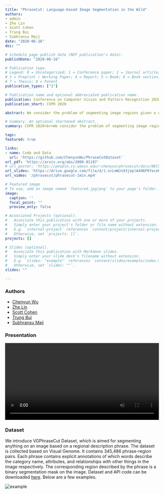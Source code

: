 ```yaml
---
title: "PhraseCut: Language-based Image Segmentation in the Wild"
authors:
- admin
- Zhe Lin
- Scott Cohen
- Trung Bui
- Subhransu Maji
date: "2020-06-16"
doi: ""

# Schedule page publish date (NOT publication's date).
publishDate: "2020-06-16"

# Publication type.
# Legend: 0 = Uncategorized; 1 = Conference paper; 2 = Journal article;
# 3 = Preprint / Working Paper; 4 = Report; 5 = Book; 6 = Book section;
# 7 = Thesis; 8 = Patent
publication_types: ["1"]

# Publication name and optional abbreviated publication name.
publication: Conference on Computer Vision and Pattern Recognition 2020
publication_short: CVPR 2020

abstract: We consider the problem of segmenting image regions given a natural language phrase, and study it on a novel dataset of 77,262 images and 345,486 phrase-region pairs. Our dataset is collected on top of the Visual Genome dataset and uses the existing annotations to generate a challenging set of referring phrases for which the corresponding regions are manually annotated. Phrases in our dataset correspond to multiple regions and describe a large number of object and stuff categories as well as their attributes such as color, shape, parts, and relationships with other entities in the image. Our experiments show that the scale and diversity of concepts in our dataset poses significant challenges to the existing state-of-the-art. We systematically handle the long-tail nature of these concepts and present a modular approach to combine category, attribute, and relationship cues that outperforms existing approaches.

# Summary. An optional shortened abstract.
summary: CVPR 2020<br>We consider the problem of segmenting image regions given a natural language phrase. We propose a larger-scale dataset that covers more concepts and allows more flexible target regions. Our modular method enables uniform treatment of things and stuff and improves performance on rare categories.

tags:
featured: true

links:
- name: Code and Data
  url: 'https://github.com/ChenyunWu/PhraseCutDataset'
url_pdf: 'https://arxiv.org/abs/2008.01187'
# url_poster: 'https://people.cs.umass.edu/~chenyun/phrasecut/docs/NECV2019/NECV2019_poster_PhraseCut.pdf'
url_slides: 'https://drive.google.com/file/d/1-orLmWJs93jeplA496P97ecoRQ2HpArU/view'
url_video: '/phrasecut/phrasecut-1min.mp4'

# Featured image
# To use, add an image named `featured.jpg/png` to your page's folder. 
image:
  caption: ''
  focal_point: ""
  preview_only: false

# Associated Projects (optional).
#   Associate this publication with one or more of your projects.
#   Simply enter your project's folder or file name without extension.
#   E.g. `internal-project` references `content/project/internal-project/index.md`.
#   Otherwise, set `projects: []`.
projects: []

# Slides (optional).
#   Associate this publication with Markdown slides.
#   Simply enter your slide deck's filename without extension.
#   E.g. `slides: "example"` references `content/slides/example/index.md`.
#   Otherwise, set `slides: ""`.
slides: ""

---
```

### **Authors**
- [Chenyun Wu](https://people.cs.umass.edu/~chenyun)
- [Zhe Lin](https://research.adobe.com/person/zhe-lin/)
- [Scott Cohen](https://research.adobe.com/person/scott-cohen/)
- [Trung Bui](https://research.adobe.com/person/trung-bui/)
- [Subhransu Maji](http://people.cs.umass.edu/~smaji/)

### **Presentation**
<video width="100%" controls>
  <source src="/media/phrasecut-1min.mp4" type="video/mp4"> </source>
</video>

### **Dataset**
We introduce VGPhraseCut Dataset, which is aimed for segmenting anything on an image based on a regional description phrase. The dataset is collected based on Visual Genome. It contains 345,486 phrase-region pairs. Each phrase contains explicit annotations of which words describe the category name, attributes, and relationships with other things in the image respectively. The corresponding region described by the phrase is a binary segmentation mask on the image. Dataset and API code can be downloaded [here](https://github.com/ChenyunWu/PhraseCutDataset). Below are a few examples.

![example](/media/phrasecut_data.jpg)
